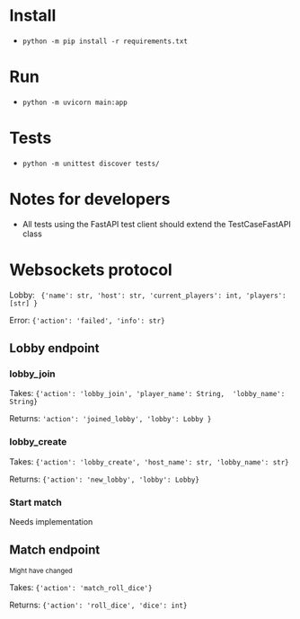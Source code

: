 # Install



- ```python -m pip install -r requirements.txt```

# Run



- ```python -m uvicorn main:app```

# Tests



- ```python -m unittest discover tests/```

# Notes for developers



- All tests using the FastAPI test client should extend the TestCaseFastAPI class

# Websockets protocol



Lobby:
``` {'name': str, 'host': str, 'current_players': int, 'players': [str] }```

Error:
```{'action': 'failed', 'info': str}```

## Lobby endpoint

### lobby_join
Takes: ```{'action': 'lobby_join', 'player_name': String, 
'lobby_name': String}```

Returns:
```'action': 'joined_lobby', 'lobby': Lobby }```

### lobby_create
Takes: ```{'action': 'lobby_create', 'host_name': str, 'lobby_name': str}```

Returns:
```{'action': 'new_lobby', 'lobby': Lobby}```


### Start match
Needs implementation


## Match endpoint
<small>Might have changed</small>

Takes:
```{'action': 'match_roll_dice'}```

Returns:
```{'action': 'roll_dice', 'dice': int}```



